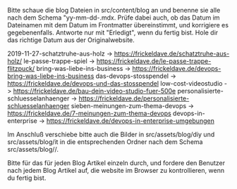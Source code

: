Bitte schaue die blog Dateien in src/content/blog an und benenne sie alle nach dem Schema "yy-mm-dd-<titel wie bisher>.mdx. Prüfe dabei auch, ob das Datum im Dateinamen mit dem Datum im Frontmatter übereinstimmt, und korrigiere es gegebenenfalls. Antworte nur mit "Erledigt", wenn du fertig bist.
Hole dir das richtige Datum aus der Originalwebsite.

2019-11-27-schatztruhe-aus-holz -> https://frickeldave.de/schatztruhe-aus-holz/
le-passe-trappe-spiel -> https://frickeldave.de/le-passe-trappe-flitzpuck/
bring-was-liebe-ins-business -> https://frickeldave.de/devops-bring-was-liebe-ins-business
das-devops-stosspendel -> https://frickeldave.de/devops-und-das-stosspendel
low-cost-videostudio -> https://frickeldave.de/bau-dein-video-studio-fuer-500e
personalisierte-schluesselanhaenger -> https://frickeldave.de/personalisierte-schluesselanhaenger
sieben-meinungen-zum-thema-devops -> https://frickeldave.de/7-meinungen-zum-thema-devops
devops-in-enterprise -> https://frickeldave.de/devops-in-enterprise-umgebungen

Im Anschluß verschiebe bitte auch die Bilder in src/assets/blog/diy und src/assets/blog/it in die entsprechenden Ordner nach dem Schema src/assets/blog/<category>/<dateiname>.

Bitte für das für jeden Blog Artikel einzeln durch, und fordere den Benutzer nach jedem Blog Artikel auf, die website im Browser zu kontrollieren, wenn du fertig bist.